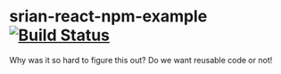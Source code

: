 # srian-react-npm-example [![Build Status](https://travis-ci.org/srianbury/srian-react-npm-example.svg?branch=master)](https://travis-ci.org/srianbury/srian-react-npm-example)

Why was it so hard to figure this out? Do we want reusable code or not!
